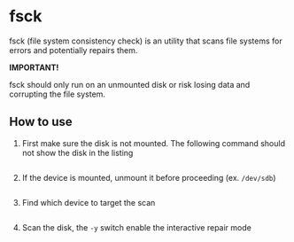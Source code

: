 # fsck

fsck (file system consistency check) is an utility that scans file systems for errors and potentially repairs them.

**IMPORTANT!**

fsck should only run on an unmounted disk or risk losing data and corrupting the file system.

## How to use

1. First make sure the disk is not mounted. The following command should not show the disk in the listing

```$ df -h
```

2. If the device is mounted, unmount it before proceeding (ex. `/dev/sdb`)

```$ unmount /dev/sdb
```

3. Find which device to target the scan
```$ fdisk -l
```

4. Scan the disk, the `-y` switch enable the interactive repair mode
```$ fsck -a /dev/sda1
```
